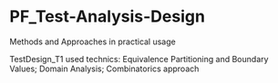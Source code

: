 # PF_Test-Analysis-Design
Methods and Approaches in practical usage


TestDesign_T1 
	used technics:  Equivalence Partitioning and Boundary Values; 
			Domain Analysis;
			Combinatorics approach 
